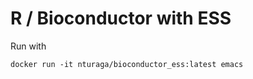 R / Bioconductor with ESS
=========================

Run with

	docker run -it nturaga/bioconductor_ess:latest emacs
